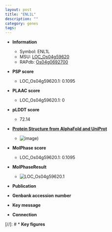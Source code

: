 ```yaml
---
layout: post
title: "ENL1L"
description: ""
category: genes
tags: 
---
```


* **Information**  
    + Symbol: ENL1L  
    + MSU: [LOC_Os04g59620](http://rice.plantbiology.msu.edu/cgi-bin/ORF_infopage.cgi?orf=LOC_Os04g59620)  
    + RAPdb: [Os04g0692700](http://rapdb.dna.affrc.go.jp/viewer/gbrowse_details/irgsp1?name=Os04g0692700)  

* **PSP score**  
    + LOC_Os04g59620.1: 0.1095 

* **PLAAC score**  
    + LOC_Os04g59620.1: 0 

* **pLDDT score**
    + 72.14

* **[Protein Structure from AlphaFold and UniProt](https://www.uniprot.org/uniprotkb/A0A0N7KJZ6/entry#structure)**
    + ![image](https://ricepsp.github.io/images/A/AF-A0A0N7KJZ6-F1.png))

* **MolPhase score**
    + LOC_Os04g59620.1: 0.1095

* **MolPhaseResult**
    + ![LOC_Os04g59620.1](https://ricepsp.github.io/pictures/LOC_Os04g/LOC_Os04g59620.1.png)

* **Publication**  

* **Genbank accession number**  

* **Key message**  

* **Connection**  

[//]: # * **Key figures**  


